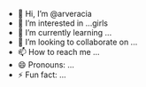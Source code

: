 - 👋 Hi, I’m @arveracia
- 👀 I’m interested in ...girls
- 🌱 I’m currently learning ...
- 💞️ I’m looking to collaborate on ...
- 📫 How to reach me ...
- 😄 Pronouns: ...
- ⚡ Fun fact: ...

<!---
arveracia/arveracia is a ✨ special ✨ repository because its `README.md` (this file) appears on your GitHub profile.
You can click the Preview link to take a look at your changes.
--->
